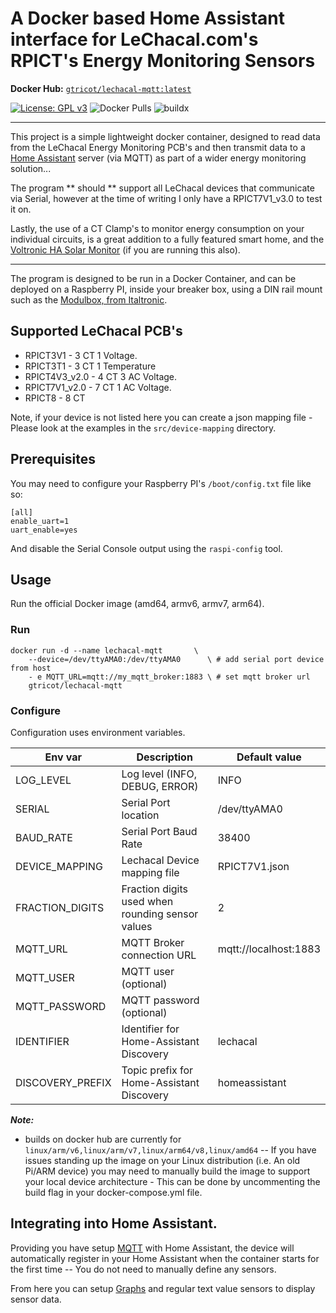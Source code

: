 # A Docker based Home Assistant interface for LeChacal.com's RPICT's Energy Monitoring Sensors

**Docker Hub:** [`gtricot/lechacal-mqtt:latest`](https://hub.docker.com/r/gtricot/lechacal-mqtt/)

[![License: GPL v3](https://img.shields.io/badge/License-GPLv3-blue.svg)](https://www.gnu.org/licenses/gpl-3.0) ![Docker Pulls](https://img.shields.io/docker/pulls/gtricot/lechacal-mqtt.png) ![buildx](https://github.com/gtricot/docker-lechacal-homeassistant/workflows/buildx/badge.svg)

----

This project is a simple lightweight docker container, designed to read data from the LeChacal Energy Monitoring PCB's and then transmit data to a [Home Assistant](https://www.home-assistant.io/) server (via MQTT) as part of a wider energy monitoring solution...

The program ** should ** support all LeChacal devices that communicate via Serial, however at the time of writing I only have a RPICT7V1_v3.0 to test it on.

Lastly, the use of a CT Clamp's to monitor energy consumption on your individual circuits, is a great addition to a fully featured smart home, and the [Voltronic HA Solar Monitor](https://github.com/ned-kelly/docker-voltronic-homeassistant) (if you are running this also).

--------------------------------------------------

The program is designed to be run in a Docker Container, and can be deployed on a Raspberry PI, inside your breaker box, using a DIN rail mount such as the [Modulbox, from Italtronic](https://au.rs-online.com/web/p/raspberry-pi-cases/7989818/).

## Supported LeChacal PCB's

- RPICT3V1 - 3 CT 1 Voltage.
- RPICT3T1 - 3 CT 1 Temperature
- RPICT4V3_v2.0 - 4 CT 3 AC Voltage.
- RPICT7V1_v2.0 - 7 CT 1 AC Voltage.
- RPICT8 - 8 CT

Note, if your device is not listed here you can create a json mapping file - Please look at the examples in the `src/device-mapping` directory.

## Prerequisites

You may need to configure your Raspberry PI's `/boot/config.txt` file like so:

```
[all]
enable_uart=1
uart_enable=yes
```

And disable the Serial Console output using the `raspi-config` tool.

## Usage
Run the official Docker image (amd64, armv6, armv7, arm64).

### Run
```
docker run -d --name lechacal-mqtt       \
    --device=/dev/ttyAMA0:/dev/ttyAMA0      \ # add serial port device from host
    - e MQTT_URL=mqtt://my_mqtt_broker:1883 \ # set mqtt broker url
    gtricot/lechacal-mqtt
```

### Configure
Configuration uses environment variables.

| Env var         | Description                                                            | Default value          |
|-----------------|------------------------------------------------------------------------|------------------------|
|LOG_LEVEL        | Log level (INFO, DEBUG, ERROR)                                         | INFO                   |
|SERIAL           | Serial Port location                                                   | /dev/ttyAMA0           |
|BAUD_RATE        | Serial Port Baud Rate                                                  | 38400                  |
|DEVICE_MAPPING   | Lechacal Device mapping file                                           | RPICT7V1.json          |
|FRACTION_DIGITS  | Fraction digits used when rounding sensor values                       | 2                      |
|MQTT_URL         | MQTT Broker connection URL                                             | mqtt://localhost:1883  |
|MQTT_USER        | MQTT user     (optional)                                               |                        |
|MQTT_PASSWORD    | MQTT password (optional)                                               |                        |
|IDENTIFIER       | Identifier for Home-Assistant Discovery                                | lechacal               |
|DISCOVERY_PREFIX | Topic prefix for Home-Assistant Discovery                              | homeassistant          |

_**Note:**_

  - builds on docker hub are currently for `linux/arm/v6,linux/arm/v7,linux/arm64/v8,linux/amd64` -- If you have issues standing up the image on your Linux distribution (i.e. An old Pi/ARM device) you may need to manually build the image to support your local device architecture - This can be done by uncommenting the build flag in your docker-compose.yml file.

## Integrating into Home Assistant.

Providing you have setup [MQTT](https://www.home-assistant.io/components/mqtt/) with Home Assistant, the device will automatically register in your Home Assistant when the container starts for the first time -- You do not need to manually define any sensors.

From here you can setup [Graphs](https://www.home-assistant.io/lovelace/history-graph/) and regular text value sensors to display sensor data.
